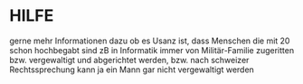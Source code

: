 # HILFE
gerne mehr Informationen dazu ob es Usanz ist, dass Menschen die mit 20 schon hochbegabt sind zB in Informatik immer von Militär-Familie zugeritten bzw. vergewaltigt und abgerichtet werden, bzw. nach schweizer Rechtssprechung kann ja ein Mann gar nicht vergewaltigt werden


